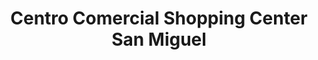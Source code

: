 ---
title: "Centro Comercial Shopping Center San Miguel"
url: /san-miguel/centro-comercial-shopping-center-san-miguel/
shop: Einkaufszentrum
---